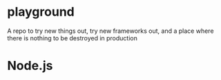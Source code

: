 # playground
A repo to try new things out, try new frameworks out, and a place where there is nothing to be destroyed in production

# Node.js
